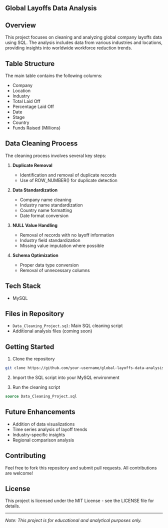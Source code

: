 ## Global Layoffs Data Analysis

## Overview
This project focuses on cleaning and analyzing global company layoffs data using SQL. The analysis includes data from various industries and locations, providing insights into worldwide workforce reduction trends.

## Table Structure
The main table contains the following columns:
- Company
- Location
- Industry
- Total Laid Off
- Percentage Laid Off
- Date
- Stage
- Country
- Funds Raised (Millions)

## Data Cleaning Process
The cleaning process involves several key steps:

1. **Duplicate Removal**
   - Identification and removal of duplicate records
   - Use of ROW_NUMBER() for duplicate detection

2. **Data Standardization**
   - Company name cleaning
   - Industry name standardization
   - Country name formatting
   - Date format conversion

3. **NULL Value Handling**
   - Removal of records with no layoff information
   - Industry field standardization
   - Missing value imputation where possible

4. **Schema Optimization**
   - Proper data type conversion
   - Removal of unnecessary columns

## Tech Stack
- MySQL

## Files in Repository
- `Data_Cleaning_Project.sql`: Main SQL cleaning script
- Additional analysis files (coming soon)

## Getting Started
1. Clone the repository
```bash
git clone https://github.com/your-username/global-layoffs-data-analysis.git
```

2. Import the SQL script into your MySQL environment

3. Run the cleaning script
```sql
source Data_Cleaning_Project.sql
```

## Future Enhancements
- Addition of data visualizations
- Time series analysis of layoff trends
- Industry-specific insights
- Regional comparison analysis

## Contributing
Feel free to fork this repository and submit pull requests. All contributions are welcome!

## License
This project is licensed under the MIT License - see the LICENSE file for details.

---
*Note: This project is for educational and analytical purposes only.*
